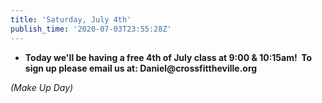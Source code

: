 ```yaml
---
title: 'Saturday, July 4th'
publish_time: '2020-07-03T23:55:28Z'
---
```


-   **Today we'll be having a free 4th of July class at 9:00 & 10:15am!
     To sign up please email us at: Daniel\@crossfittheville.org**

*(Make Up Day)*
